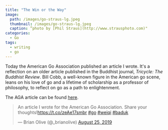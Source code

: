 ```yaml
---
title: "The Win or the Way"
image:
  path: /images/go-straus-lg.jpeg
  thumbnail: /images/go-straus-lg.jpeg
  caption: ”photo by [Phil Straus](http://www.strausphoto.com)"
categories:
  - Go
tags:
  - writing
  - go
---
```

Today the American Go Association published an article I wrote. It's a reflection on an older article published in the Buddhist journal, *Tricycle: The Buddhist Review*. Bill Cobb, a well-known figure in the American go scene, leans on his love of go and a lifetime of scholarship as a professor of philosophy, to reflect on go as a path to enlightenment.

The AGA article can be found [here](https://www.usgo.org/news/2019/08/the-win-or-the-way-finding-meaning-in-the-game-of-go/).

<blockquote class="twitter-tweet"><p lang="en" dir="ltr">An article I wrote for the American Go Association. Share your thoughts!<a href="https://t.co/zeAe17smbr">https://t.co/zeAe17smbr</a> <a href="https://twitter.com/hashtag/go?src=hash&amp;ref_src=twsrc%5Etfw">#go</a> <a href="https://twitter.com/hashtag/weiqi?src=hash&amp;ref_src=twsrc%5Etfw">#weiqi</a> <a href="https://twitter.com/hashtag/baduk?src=hash&amp;ref_src=twsrc%5Etfw">#baduk</a></p>&mdash; Brian Olive (@_brianolive) <a href="https://twitter.com/_brianolive/status/1165609522985144320?ref_src=twsrc%5Etfw">August 25, 2019</a></blockquote> <script async src="https://platform.twitter.com/widgets.js" charset="utf-8"></script>